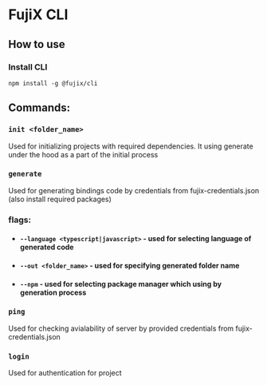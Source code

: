 # FujiX CLI
## How to use

### Install CLI
```
npm install -g @fujix/cli
```

## Commands:

### `init <folder_name>`
Used for initializing projects with required dependencies. It using generate under the hood as a part of the initial process

### `generate`
Used for generating bindings code by credentials from fujix-credentials.json (also install required packages)

### flags:
  - #### `--language <typescript|javascript>` - used for selecting language of generated code
  - #### `--out <folder_name>` - used for specifying generated folder name
  - #### `--npm` - used for selecting package manager which using by generation process


### `ping`
Used for checking avialability of server by provided credentials from fujix-credentials.json

### `login`
Used for authentication for project



